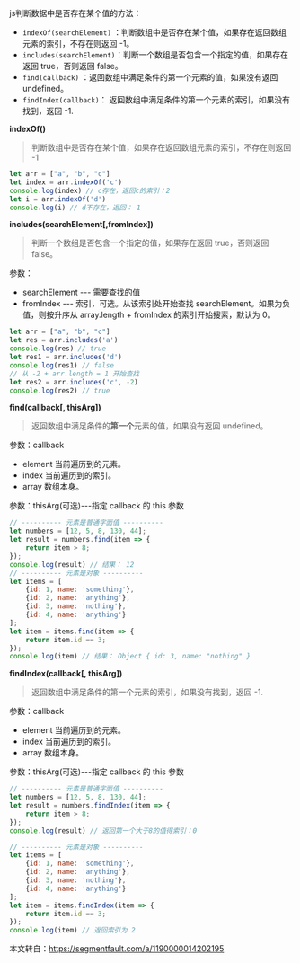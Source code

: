 js判断数据中是否存在某个值的方法：

* `indexOf(searchElement)` ：判断数组中是否存在某个值，如果存在返回数组元素的索引，不存在则返回 -1。
* `includes(searchElement)`：判断一个数组是否包含一个指定的值，如果存在返回 true，否则返回 false。 
* `find(callback)` ：返回数组中满足条件的第一个元素的值，如果没有返回 undefined。
* `findIndex(callback)`： 返回数组中满足条件的第一个元素的索引，如果没有找到，返回 -1.

**indexOf()**

> 判断数组中是否存在某个值，如果存在返回数组元素的索引，不存在则返回 -1

```js
let arr = ["a", "b", "c"]
let index = arr.indexOf('c')
console.log(index) // c存在，返回c的索引：2
let i = arr.indexOf('d')
console.log(i) // d不存在，返回：-1
```

**includes(searchElement[,fromIndex])**

> 判断一个数组是否包含一个指定的值，如果存在返回 true，否则返回 false。

参数：

* searchElement --- 需要查找的值
* fromIndex --- 索引，可选。从该索引处开始查找 searchElement。如果为负值，则按升序从 array.length + fromIndex 的索引开始搜索，默认为 0。

```js
let arr = ["a", "b", "c"]
let res = arr.includes('a')
console.log(res) // true
let res1 = arr.includes('d')
console.log(res1) // false
// 从 -2 + arr.length = 1 开始查找
let res2 = arr.includes('c', -2) 
console.log(res2) // true
```

**find(callback[, thisArg])**

> 返回数组中满足条件的**第一个**元素的值，如果没有返回 undefined。

参数：callback

* element 当前遍历到的元素。
* index 当前遍历到的索引。
* array 数组本身。

参数：thisArg(可选)---指定 callback 的 this 参数

```js
// ---------- 元素是普通字面值 ----------
let numbers = [12, 5, 8, 130, 44];
let result = numbers.find(item => {
    return item > 8;
});
console.log(result) // 结果： 12
// ---------- 元素是对象 ----------
let items = [
    {id: 1, name: 'something'},
    {id: 2, name: 'anything'},
    {id: 3, name: 'nothing'},
    {id: 4, name: 'anything'}
];
let item = items.find(item => {
    return item.id == 3;
});
console.log(item) // 结果： Object { id: 3, name: "nothing" }
```

**findIndex(callback[, thisArg])**

> 返回数组中满足条件的第一个元素的索引，如果没有找到，返回 -1.

参数：callback

- element 当前遍历到的元素。
- index 当前遍历到的索引。
- array 数组本身。

参数：thisArg(可选)---指定 callback 的 this 参数

```js
// ---------- 元素是普通字面值 ----------
let numbers = [12, 5, 8, 130, 44];
let result = numbers.findIndex(item => {
    return item > 8;
});
console.log(result) // 返回第一个大于8的值得索引：0

// ---------- 元素是对象 ----------
let items = [
    {id: 1, name: 'something'},
    {id: 2, name: 'anything'},
    {id: 3, name: 'nothing'},
    {id: 4, name: 'anything'}
];
let item = items.findIndex(item => {
    return item.id == 3;
});
console.log(item) // 返回索引为 2
```

本文转自：<https://segmentfault.com/a/1190000014202195>